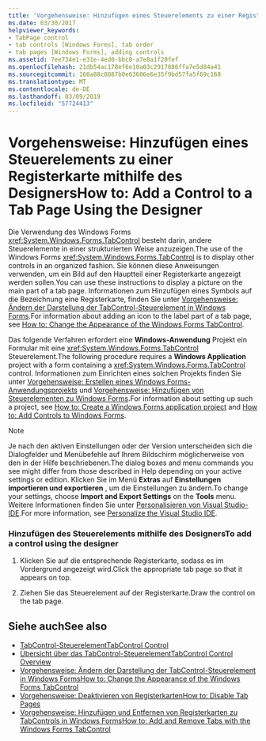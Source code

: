 ```yaml
---
title: 'Vorgehensweise: Hinzufügen eines Steuerelements zu einer Registerkarte mithilfe des Designers'
ms.date: 03/30/2017
helpviewer_keywords:
- TabPage control
- tab controls [Windows Forms], tab order
- tab pages [Windows Forms], adding controls
ms.assetid: 7ee734e1-e31e-4ed0-bbc0-a7e8a1f20fef
ms.openlocfilehash: 21db54ac178ef6e10a03c2917886ffa7e5d84a41
ms.sourcegitcommit: 160a88c8087b0e63606e6e35f9bd57fa5f69c168
ms.translationtype: MT
ms.contentlocale: de-DE
ms.lasthandoff: 03/09/2019
ms.locfileid: "57724413"
---
```

# <a name="how-to-add-a-control-to-a-tab-page-using-the-designer"></a><span data-ttu-id="b2508-102">Vorgehensweise: Hinzufügen eines Steuerelements zu einer Registerkarte mithilfe des Designers</span><span class="sxs-lookup"><span data-stu-id="b2508-102">How to: Add a Control to a Tab Page Using the Designer</span></span>
<span data-ttu-id="b2508-103">Die Verwendung des Windows Forms <xref:System.Windows.Forms.TabControl> besteht darin, andere Steuerelemente in einer strukturierten Weise anzuzeigen.</span><span class="sxs-lookup"><span data-stu-id="b2508-103">The use of the Windows Forms <xref:System.Windows.Forms.TabControl> is to display other controls in an organized fashion.</span></span> <span data-ttu-id="b2508-104">Sie können diese Anweisungen verwenden, um ein Bild auf den Hauptteil einer Registerkarte angezeigt werden sollen.</span><span class="sxs-lookup"><span data-stu-id="b2508-104">You can use these instructions to display a picture on the main part of a tab page.</span></span> <span data-ttu-id="b2508-105">Informationen zum Hinzufügen eines Symbols auf die Bezeichnung eine Registerkarte, finden Sie unter [Vorgehensweise: Ändern der Darstellung der TabControl-Steuerelement in Windows Forms](how-to-change-the-appearance-of-the-windows-forms-tabcontrol.md).</span><span class="sxs-lookup"><span data-stu-id="b2508-105">For information about adding an icon to the label part of a tab page, see [How to: Change the Appearance of the Windows Forms TabControl](how-to-change-the-appearance-of-the-windows-forms-tabcontrol.md).</span></span>  
  
 <span data-ttu-id="b2508-106">Das folgende Verfahren erfordert eine **Windows-Anwendung** Projekt ein Formular mit eine <xref:System.Windows.Forms.TabControl> Steuerelement.</span><span class="sxs-lookup"><span data-stu-id="b2508-106">The following procedure requires a **Windows Application** project with a form containing a <xref:System.Windows.Forms.TabControl> control.</span></span> <span data-ttu-id="b2508-107">Informationen zum Einrichten eines solchen Projekts finden Sie unter [Vorgehensweise: Erstellen eines Windows Forms-Anwendungsprojekts](/visualstudio/ide/step-1-create-a-windows-forms-application-project) und [Vorgehensweise: Hinzufügen von Steuerelementen zu Windows Forms](how-to-add-controls-to-windows-forms.md).</span><span class="sxs-lookup"><span data-stu-id="b2508-107">For information about setting up such a project, see [How to: Create a Windows Forms application project](/visualstudio/ide/step-1-create-a-windows-forms-application-project) and [How to: Add Controls to Windows Forms](how-to-add-controls-to-windows-forms.md).</span></span>  
  
> [!NOTE]
>  <span data-ttu-id="b2508-108">Je nach den aktiven Einstellungen oder der Version unterscheiden sich die Dialogfelder und Menübefehle auf Ihrem Bildschirm möglicherweise von den in der Hilfe beschriebenen.</span><span class="sxs-lookup"><span data-stu-id="b2508-108">The dialog boxes and menu commands you see might differ from those described in Help depending on your active settings or edition.</span></span> <span data-ttu-id="b2508-109">Klicken Sie im Menü **Extras** auf **Einstellungen importieren und exportieren** , um die Einstellungen zu ändern.</span><span class="sxs-lookup"><span data-stu-id="b2508-109">To change your settings, choose **Import and Export Settings** on the **Tools** menu.</span></span> <span data-ttu-id="b2508-110">Weitere Informationen finden Sie unter [Personalisieren von Visual Studio-IDE](/visualstudio/ide/personalizing-the-visual-studio-ide).</span><span class="sxs-lookup"><span data-stu-id="b2508-110">For more information, see [Personalize the Visual Studio IDE](/visualstudio/ide/personalizing-the-visual-studio-ide).</span></span>  
  
### <a name="to-add-a-control-using-the-designer"></a><span data-ttu-id="b2508-111">Hinzufügen des Steuerelements mithilfe des Designers</span><span class="sxs-lookup"><span data-stu-id="b2508-111">To add a control using the designer</span></span>  
  
1.  <span data-ttu-id="b2508-112">Klicken Sie auf die entsprechende Registerkarte, sodass es im Vordergrund angezeigt wird.</span><span class="sxs-lookup"><span data-stu-id="b2508-112">Click the appropriate tab page so that it appears on top.</span></span>  
  
2.  <span data-ttu-id="b2508-113">Ziehen Sie das Steuerelement auf der Registerkarte.</span><span class="sxs-lookup"><span data-stu-id="b2508-113">Draw the control on the tab page.</span></span>  
  
## <a name="see-also"></a><span data-ttu-id="b2508-114">Siehe auch</span><span class="sxs-lookup"><span data-stu-id="b2508-114">See also</span></span>
- [<span data-ttu-id="b2508-115">TabControl-Steuerelement</span><span class="sxs-lookup"><span data-stu-id="b2508-115">TabControl Control</span></span>](tabcontrol-control-windows-forms.md)
- [<span data-ttu-id="b2508-116">Übersicht über das TabControl-Steuerelement</span><span class="sxs-lookup"><span data-stu-id="b2508-116">TabControl Control Overview</span></span>](tabcontrol-control-overview-windows-forms.md)
- [<span data-ttu-id="b2508-117">Vorgehensweise: Ändern der Darstellung der TabControl-Steuerelement in Windows Forms</span><span class="sxs-lookup"><span data-stu-id="b2508-117">How to: Change the Appearance of the Windows Forms TabControl</span></span>](how-to-change-the-appearance-of-the-windows-forms-tabcontrol.md)
- [<span data-ttu-id="b2508-118">Vorgehensweise: Deaktivieren von Registerkarten</span><span class="sxs-lookup"><span data-stu-id="b2508-118">How to: Disable Tab Pages</span></span>](how-to-disable-tab-pages.md)
- [<span data-ttu-id="b2508-119">Vorgehensweise: Hinzufügen und Entfernen von Registerkarten zu TabControls in Windows Forms</span><span class="sxs-lookup"><span data-stu-id="b2508-119">How to: Add and Remove Tabs with the Windows Forms TabControl</span></span>](how-to-add-and-remove-tabs-with-the-windows-forms-tabcontrol.md)
